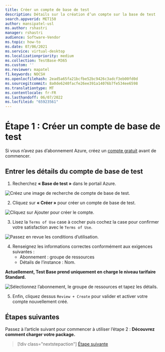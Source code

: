 ```yaml
---
title: Créer un compte de base de test
description: Détails sur la création d’un compte sur la base de test
search.appverid: MET150
author: mansipatel-usl
ms.author: rshastri
manager: rshastri
audience: Software-Vendor
ms.topic: how-to
ms.date: 07/06/2021
ms.service: virtual-desktop
ms.localizationpriority: medium
ms.collection: TestBase-M365
ms.custom: ''
ms.reviewer: mapatel
f1.keywords: NOCSH
ms.openlocfilehash: 2ead5a65fa21bcfbe52bc9426c3adcf3eb00fd0d
ms.sourcegitcommit: 8a0de6240facfe26ee391a14076b7fe534ee6598
ms.translationtype: MT
ms.contentlocale: fr-FR
ms.lasthandoff: 06/07/2022
ms.locfileid: "65923561"
---
```

# <a name="step-1-create-a-test-base-account"></a>Étape 1 : Créer un compte de base de test

Si vous n’avez pas d’abonnement Azure, créez un [compte gratuit](https://azure.microsoft.com/free/) avant de commencer.

## <a name="enter-details-for-test-base-account"></a>Entrer les détails du compte de base de test
 
1. Recherchez **« Base de test »** dans le portail Azure.

![Créez une image de recherche de compte de base de test.](Media/CreateTestAccount1.png)

2. Cliquez sur **« Créer »** pour créer un compte de base de test.

![Cliquez sur Ajouter pour créer le compte.](Media/CreateTestAccount2.png)

3.  Lisez la ```Terms of Use``` case à cocher puis cochez la case pour confirmer votre satisfaction avec le ```Terms of Use```.

![Passez en revue les conditions d’utilisation.](Media/CreateTestAccount3.png)

4.  Renseignez les informations correctes conformément aux exigences suivantes : 
    -   Abonnement : groupe de ressources
    -   Détails de l’instance : Nom.

**Actuellement, Test Base prend uniquement en charge le niveau tarifaire Standard.**

![Sélectionnez l’abonnement, le groupe de ressources et tapez les détails.](Media/CreateTestAccount4.png)

5.  Enfin, cliquez dessus ```Review + Create``` pour valider et activer votre compte nouvellement créé.

## <a name="next-steps"></a>Étapes suivantes

Passez à l’article suivant pour commencer à utiliser l’étape 2 : **Découvrez comment charger votre package.**
> [!div class="nextstepaction"]
> [Étape suivante](uploadapplication.md)

<!---
Add button for next page
-->
